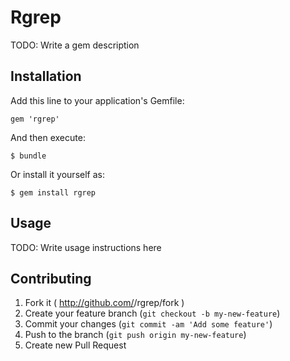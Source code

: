 # Rgrep

TODO: Write a gem description

## Installation

Add this line to your application's Gemfile:

    gem 'rgrep'

And then execute:

    $ bundle

Or install it yourself as:

    $ gem install rgrep

## Usage

TODO: Write usage instructions here

## Contributing

1. Fork it ( http://github.com/<my-github-username>/rgrep/fork )
2. Create your feature branch (`git checkout -b my-new-feature`)
3. Commit your changes (`git commit -am 'Add some feature'`)
4. Push to the branch (`git push origin my-new-feature`)
5. Create new Pull Request
